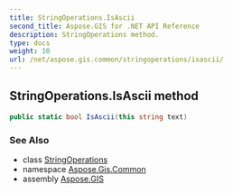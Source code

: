 ```yaml
---
title: StringOperations.IsAscii
second_title: Aspose.GIS for .NET API Reference
description: StringOperations method. 
type: docs
weight: 10
url: /net/aspose.gis.common/stringoperations/isascii/
---
```

## StringOperations.IsAscii method

```csharp
public static bool IsAscii(this string text)
```

### See Also

* class [StringOperations](../)
* namespace [Aspose.Gis.Common](../../stringoperations/)
* assembly [Aspose.GIS](../../../)


